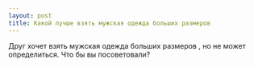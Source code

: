 ```yaml
---
layout: post 
title: Какой лучше взять мужская одежда больших размеров 
--- 
```

Друг хочет взять мужская одежда больших размеров , но не может определиться. Что бы вы посоветовали?